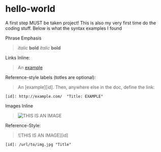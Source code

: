 # hello-world
A first step MUST be taken project!
This is also my very first time do the coding stuff. Below is what the syntax examples I found

Phrase Emphasis
> *italic*   **bold**
> _italic_   __bold__

Links
Inline:
> An [example](http://url.com/"EXAMPLE")

Reference-style labels (totles are optional):
> An [example][id]. Then, anywhere else in the doc, define the link:

    [id]: http://example.com/  "Title: EXAMPLE"
    
Images
Inline
> ![THIS IS AN IMAGE](/path/img.jpg "Title")

Reference-Style:
>![THIS IS AN IMAGE][id]

    [id]: /url/to/img.jpg "Title"
